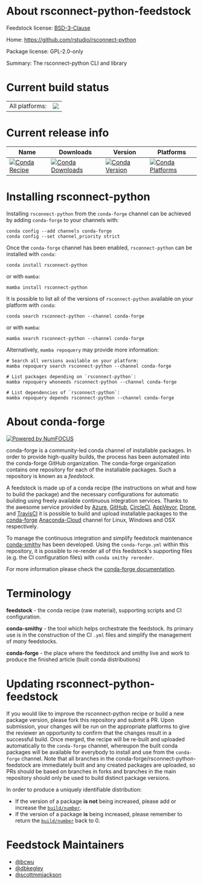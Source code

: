 About rsconnect-python-feedstock
================================

Feedstock license: [BSD-3-Clause](https://github.com/conda-forge/rsconnect-python-feedstock/blob/main/LICENSE.txt)

Home: https://github.com/rstudio/rsconnect-python

Package license: GPL-2.0-only

Summary: The rsconnect-python CLI and library

Current build status
====================


<table><tr><td>All platforms:</td>
    <td>
      <a href="https://dev.azure.com/conda-forge/feedstock-builds/_build/latest?definitionId=12409&branchName=main">
        <img src="https://dev.azure.com/conda-forge/feedstock-builds/_apis/build/status/rsconnect-python-feedstock?branchName=main">
      </a>
    </td>
  </tr>
</table>

Current release info
====================

| Name | Downloads | Version | Platforms |
| --- | --- | --- | --- |
| [![Conda Recipe](https://img.shields.io/badge/recipe-rsconnect--python-green.svg)](https://anaconda.org/conda-forge/rsconnect-python) | [![Conda Downloads](https://img.shields.io/conda/dn/conda-forge/rsconnect-python.svg)](https://anaconda.org/conda-forge/rsconnect-python) | [![Conda Version](https://img.shields.io/conda/vn/conda-forge/rsconnect-python.svg)](https://anaconda.org/conda-forge/rsconnect-python) | [![Conda Platforms](https://img.shields.io/conda/pn/conda-forge/rsconnect-python.svg)](https://anaconda.org/conda-forge/rsconnect-python) |

Installing rsconnect-python
===========================

Installing `rsconnect-python` from the `conda-forge` channel can be achieved by adding `conda-forge` to your channels with:

```
conda config --add channels conda-forge
conda config --set channel_priority strict
```

Once the `conda-forge` channel has been enabled, `rsconnect-python` can be installed with `conda`:

```
conda install rsconnect-python
```

or with `mamba`:

```
mamba install rsconnect-python
```

It is possible to list all of the versions of `rsconnect-python` available on your platform with `conda`:

```
conda search rsconnect-python --channel conda-forge
```

or with `mamba`:

```
mamba search rsconnect-python --channel conda-forge
```

Alternatively, `mamba repoquery` may provide more information:

```
# Search all versions available on your platform:
mamba repoquery search rsconnect-python --channel conda-forge

# List packages depending on `rsconnect-python`:
mamba repoquery whoneeds rsconnect-python --channel conda-forge

# List dependencies of `rsconnect-python`:
mamba repoquery depends rsconnect-python --channel conda-forge
```


About conda-forge
=================

[![Powered by
NumFOCUS](https://img.shields.io/badge/powered%20by-NumFOCUS-orange.svg?style=flat&colorA=E1523D&colorB=007D8A)](https://numfocus.org)

conda-forge is a community-led conda channel of installable packages.
In order to provide high-quality builds, the process has been automated into the
conda-forge GitHub organization. The conda-forge organization contains one repository
for each of the installable packages. Such a repository is known as a *feedstock*.

A feedstock is made up of a conda recipe (the instructions on what and how to build
the package) and the necessary configurations for automatic building using freely
available continuous integration services. Thanks to the awesome service provided by
[Azure](https://azure.microsoft.com/en-us/services/devops/), [GitHub](https://github.com/),
[CircleCI](https://circleci.com/), [AppVeyor](https://www.appveyor.com/),
[Drone](https://cloud.drone.io/welcome), and [TravisCI](https://travis-ci.com/)
it is possible to build and upload installable packages to the
[conda-forge](https://anaconda.org/conda-forge) [Anaconda-Cloud](https://anaconda.org/)
channel for Linux, Windows and OSX respectively.

To manage the continuous integration and simplify feedstock maintenance
[conda-smithy](https://github.com/conda-forge/conda-smithy) has been developed.
Using the ``conda-forge.yml`` within this repository, it is possible to re-render all of
this feedstock's supporting files (e.g. the CI configuration files) with ``conda smithy rerender``.

For more information please check the [conda-forge documentation](https://conda-forge.org/docs/).

Terminology
===========

**feedstock** - the conda recipe (raw material), supporting scripts and CI configuration.

**conda-smithy** - the tool which helps orchestrate the feedstock.
                   Its primary use is in the construction of the CI ``.yml`` files
                   and simplify the management of *many* feedstocks.

**conda-forge** - the place where the feedstock and smithy live and work to
                  produce the finished article (built conda distributions)


Updating rsconnect-python-feedstock
===================================

If you would like to improve the rsconnect-python recipe or build a new
package version, please fork this repository and submit a PR. Upon submission,
your changes will be run on the appropriate platforms to give the reviewer an
opportunity to confirm that the changes result in a successful build. Once
merged, the recipe will be re-built and uploaded automatically to the
`conda-forge` channel, whereupon the built conda packages will be available for
everybody to install and use from the `conda-forge` channel.
Note that all branches in the conda-forge/rsconnect-python-feedstock are
immediately built and any created packages are uploaded, so PRs should be based
on branches in forks and branches in the main repository should only be used to
build distinct package versions.

In order to produce a uniquely identifiable distribution:
 * If the version of a package **is not** being increased, please add or increase
   the [``build/number``](https://docs.conda.io/projects/conda-build/en/latest/resources/define-metadata.html#build-number-and-string).
 * If the version of a package **is** being increased, please remember to return
   the [``build/number``](https://docs.conda.io/projects/conda-build/en/latest/resources/define-metadata.html#build-number-and-string)
   back to 0.

Feedstock Maintainers
=====================

* [@bcwu](https://github.com/bcwu/)
* [@dbkegley](https://github.com/dbkegley/)
* [@scottmmjackson](https://github.com/scottmmjackson/)

